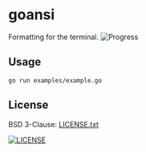 # goansi

Formatting for the terminal.
![Progress](http://progressed.io/bar/100?title=done)

## Usage
```
go run examples/example.go
```

## License
BSD 3-Clause: [LICENSE.txt](LICENSE.txt)

[<img alt="LICENSE" src="http://img.shields.io/pypi/l/Django.svg?style=flat-square"/>](LICENSE.txt)
